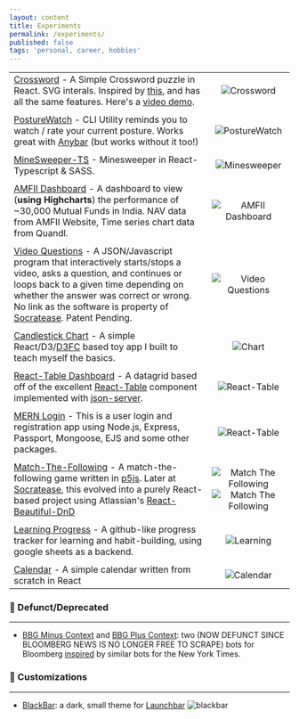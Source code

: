 ```yaml
---
layout: content
title: Experiments
permalink: /experiments/
published: false
tags: 'personal, career, hobbies'
---
```

|                             |                 |
| ----------------------------|:---------------:|
| [Crossword](https://github.com/surajsharma/Crossword) - A Simple Crossword puzzle in React. SVG interals. Inspired by [this](https://github.com/zetter/react-crossword), and has all the same features. Here's a [video demo](https://youtu.be/TQP-IyItfXo).| ![Crossword](https://previews.dropbox.com/p/orig/AAxQC9H6FGLKjWT2xyjLy1N_TB5i5z7gHHnZdCLcz_x8cfvr-bbnbB2pgH548Qz3ZoIjegETjJUZ5WVWXgXuTuiCzPtp0zns-H93Hh1X-Dijmd7MuYNm76gGNUzrIxI9DNbUxTTkf-vGP2jUXMu96ACO87Bcr-SwlJNneO1jFblnzve2BkbSHtJeSk4VZhEOHK8M9QlcddbhCELMfFj1GH80hNoQxIEl9qwCPKvnZ4Yw7ExcRuLRVrJflPW7LxAtll_jCz8oShxetquEwbNEFh94QeghscqXS487IscwcHNVdBhZAmU7rkIlyG6vm6PTZss/p.gif?fv_content=true&size_mode=5) |
|            |      |
| [PostureWatch](https://github.com/surajsharma/PostureWatch) - CLI Utility reminds you to watch / rate your current posture. Works great with [Anybar](https://github.com/tonsky/AnyBar) (but works without it too!) | ![PostureWatch](https://puu.sh/FkbvE/8cb9ebe0f7.gif)
|            |      |
| [MineSweeper-TS](https://github.com/surajsharma/TS-Minesweeper) - Minesweeper in React-Typescript & SASS. | ![Minesweeper](https://camo.githubusercontent.com/f68531f87d7d62e9d98966ca4a59c9cc61fa7ebe/68747470733a2f2f692e696d6775722e636f6d2f376a4a4b6962622e676966)
|            |      |
| [AMFII Dashboard](https://surajsharma.github.io/Amfi-Dashboard/) - A dashboard to view (**using Highcharts**) the performance of ~30,000 Mutual Funds in India. NAV data from AMFII Website, Time series chart data from Quandl. | ![AMFII Dashboard](https://puu.sh/F2sPb/dab9c7c90f.png) |
|            |      |
| [Video Questions](#) - A JSON/Javascript program that interactively starts/stops a video, asks a question, and continues or loops back to a given time depending on whether the answer was correct or wrong. No link as the software is property of [Socratease](socratease.in). Patent Pending. | ![Video Questions](https://puu.sh/EeRvE/9e39a9a8c4.png) |
|            |      |
| [Candlestick Chart](https://github.com/surajsharma/Candlestick-Chart) - A simple React/D3/[D3FC](https://d3fc.io/) based toy app I built to teach myself the basics. | ![Chart](https://puu.sh/EeQfy/edc5cb96bc.png) |
|             |      |
| [React-Table Dashboard](https://github.com/surajsharma/react-table) - A datagrid based off of the excellent [React-Table](https://github.com/tannerlinsley/react-table) component implemented with [json-server](https://github.com/typicode/json-server).| ![React-Table](https://puu.sh/EeQPm/7e1535e6b4.png) |
|             |      |
| [MERN Login](https://loginpages.glitch.me) - This is a user login and registration app using Node.js, Express, Passport, Mongoose, EJS and some other packages. | ![React-Table](https://puu.sh/EeR4Q/b6904b2ea6.png) |
|             |      |
| [Match-The-Following](https://codepen.io/surajs1/pen/mYXeWJ) - A match-the-following game written in [p5js](https://p5js.org). Later at [Socratease](socratease.in), this evolved into a purely React-based project using Atlassian's [React-Beautiful-DnD](https://github.com/atlassian/react-beautiful-dnd) | ![Match The Following](https://puu.sh/EeRgk/34b003699b.png) ![Match The Following](https://previews.dropbox.com/p/orig/AAxsPJUjjqicCw-D6nxZ1sdiSKZKJBebhKM6Jsx0CcJp7Jr00-8mw8FLXWCDdXyVspf1g9qCAscLgiBXZCvp1wKVKQvLPrAFiRyRfBXpPOFCjUOVQ5Czk-W2NslSYwl0SZqDjtMrRYc728Vpo4LUsLF2alAtKLqRgnDTSXy-aBVs1-tOuXqBzyrPVpWOAtu3bP414Ateln2ri5F5tI89qJARX2LGnl8r6uKTe-xY3VOPDXge4XNOzkUyz9CxMm9RLa3qFmjRJiSJUfA3mGH_7MRxYED2PHDFDrkjysJZC37rCyEdifYeERwjXShx1DohgdE/p.gif?fv_content=true&size_mode=5)|
|             |      |
| [Learning Progress](https://learncsprogress.herokuapp.com) - A github-like progress tracker for learning and habit-building, using google sheets as a backend. | ![Learning](https://puu.sh/EeRmN/2f9e6490c6.png) |
|             |      |
| [Calendar](https://github.com/surajsharma/Calendar) - A simple calendar written from scratch in React | ![Calendar](https://puu.sh/EnsYz/1dd698a67b.png) |


### 💾 Defunct/Deprecated

----

- [BBG Minus Context](https://twitter.com/BBGMinusContext) and [BBG Plus Context](https://twitter.com/BBGPlusContext): two (NOW DEFUNCT SINCE BLOOMBERG NEWS IS NO LONGER FREE TO SCRAPE) bots for Bloomberg [inspired](https://surajsharma.github.io/2018/03/Bots) by similar bots for the New York Times.



### 🎁 Customizations

----


- [BlackBar](https://github.com/surajsharma/BLACKBAR): a dark, small theme for [Launchbar](https://www.obdev.at/products/launchbar/index.html)
![blackbar](https://puu.sh/EeMcS/3bcb97deec.png)
